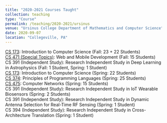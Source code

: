 ```yaml
---
title: "2020-2021 Courses Taught"
collection: teaching
type: "Course"
permalink: /teaching/2020-2021/ursinus
venue: "Ursinus College Department of Mathematics and Computer Science"
date: 2020-09-07
location: "Collegeville, PA"
---
```


[CS 173](/Ursinus-CS173-Fall2020): Introduction to Computer Science (Fall: 23 + 22 Students)  
[CS 471 (Special Topics)](/Ursinus-WebMobile-Fall2020): Web and Mobile Development (Fall: 15 Students)   
CS 391 (Independent Study): Research Independent Study in Deep Learning in Astrophysics (Fall: 1 Student, Spring: 1 Student)  
[CS 173](/Ursinus-CS173-Spring2021): Introduction to Computer Science (Spring: 22 Students)  
[CS 374](/Ursinus-CS374-Spring2021): Principles of Programming Languages (Spring: 25 Students)  
[CS 475](/Ursinus-CS475-Spring2021): Computer Networks (Spring: 15 Students)  
CS 391 (Independent Study): Research Independent Study in IoT Wearable Biosensors (Spring: 2 Students)  
CS 391 (Independent Study): Research Independent Study in Dynamic Antenna Selection for Real-Time RF Sensing (Spring: 1 Student)  
CS 394 (Independent Study): Research Independent Study in Cross-Architecture Translation (Spring: 1 Student)  
